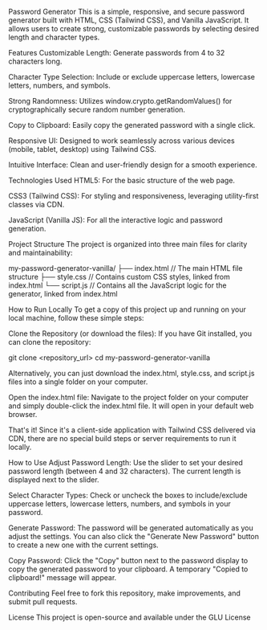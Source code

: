 Password Generator
This is a simple, responsive, and secure password generator built with HTML, CSS (Tailwind CSS), and Vanilla JavaScript. It allows users to create strong, customizable passwords by selecting desired length and character types.

Features
Customizable Length: Generate passwords from 4 to 32 characters long.

Character Type Selection: Include or exclude uppercase letters, lowercase letters, numbers, and symbols.

Strong Randomness: Utilizes window.crypto.getRandomValues() for cryptographically secure random number generation.

Copy to Clipboard: Easily copy the generated password with a single click.

Responsive UI: Designed to work seamlessly across various devices (mobile, tablet, desktop) using Tailwind CSS.

Intuitive Interface: Clean and user-friendly design for a smooth experience.

Technologies Used
HTML5: For the basic structure of the web page.

CSS3 (Tailwind CSS): For styling and responsiveness, leveraging utility-first classes via CDN.

JavaScript (Vanilla JS): For all the interactive logic and password generation.

Project Structure
The project is organized into three main files for clarity and maintainability:

my-password-generator-vanilla/
├── index.html        // The main HTML file structure
├── style.css         // Contains custom CSS styles, linked from index.html
└── script.js         // Contains all the JavaScript logic for the generator, linked from index.html

How to Run Locally
To get a copy of this project up and running on your local machine, follow these simple steps:

Clone the Repository (or download the files):
If you have Git installed, you can clone the repository:

git clone <repository_url>
cd my-password-generator-vanilla

Alternatively, you can just download the index.html, style.css, and script.js files into a single folder on your computer.

Open the index.html file:
Navigate to the project folder on your computer and simply double-click the index.html file. It will open in your default web browser.

That's it! Since it's a client-side application with Tailwind CSS delivered via CDN, there are no special build steps or server requirements to run it locally.

How to Use
Adjust Password Length: Use the slider to set your desired password length (between 4 and 32 characters). The current length is displayed next to the slider.

Select Character Types: Check or uncheck the boxes to include/exclude uppercase letters, lowercase letters, numbers, and symbols in your password.

Generate Password: The password will be generated automatically as you adjust the settings. You can also click the "Generate New Password" button to create a new one with the current settings.

Copy Password: Click the "Copy" button next to the password display to copy the generated password to your clipboard. A temporary "Copied to clipboard!" message will appear.

Contributing
Feel free to fork this repository, make improvements, and submit pull requests.

License
This project is open-source and available under the GLU License
